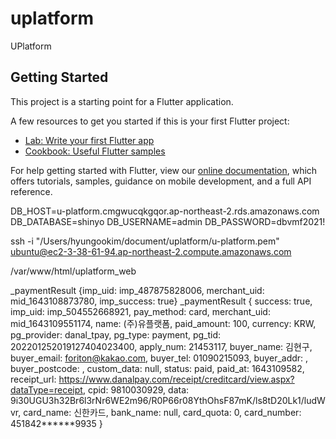 # uplatform

UPlatform

## Getting Started

This project is a starting point for a Flutter application.

A few resources to get you started if this is your first Flutter project:

- [Lab: Write your first Flutter app](https://flutter.dev/docs/get-started/codelab)
- [Cookbook: Useful Flutter samples](https://flutter.dev/docs/cookbook)

For help getting started with Flutter, view our
[online documentation](https://flutter.dev/docs), which offers tutorials,
samples, guidance on mobile development, and a full API reference.

DB_HOST=u-platform.cmgwucqkgqor.ap-northeast-2.rds.amazonaws.com
DB_DATABASE=shinyo
DB_USERNAME=admin
DB_PASSWORD=dbvmf2021!

ssh -i "/Users/hyungookim/document/uplatform/u-platform.pem" ubuntu@ec2-3-38-61-94.ap-northeast-2.compute.amazonaws.com

/var/www/html/uplatform_web

_paymentResult {imp_uid: imp_487875828006, merchant_uid: mid_1643108873780, imp_success: true}
_paymentResult {
    success: true, 
    imp_uid: imp_504552668921, 
    pay_method: card, 
    merchant_uid: mid_1643109551174, 
    name: (주)유플랫폼, 
    paid_amount: 100, 
    currency: KRW, 
    pg_provider: danal_tpay, 
    pg_type: payment, 
    pg_tid: 202201252019127404023400, 
    apply_num: 21453117, 
    buyer_name: 김현구, 
    buyer_email: foriton@kakao.com, 
    buyer_tel: 01090215093, 
    buyer_addr: , 
    buyer_postcode: , 
    custom_data: null, 
    status: paid, 
    paid_at: 1643109582, 
    receipt_url: https://www.danalpay.com/receipt/creditcard/view.aspx?dataType=receipt, 
    cpid: 9810030929, 
    data: 9i30UGU3h32Br6l3rNr6WE2m96/R0P66r08YthOhsF87mK/ls8tD20Lk1/ludWvr, 
    card_name: 신한카드, 
    bank_name: null, 
    card_quota: 0, 
    card_number: 451842******9935
}
